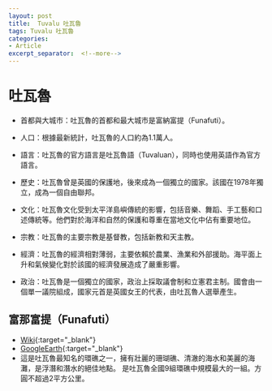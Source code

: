 ```yaml
---
layout: post
title:  Tuvalu 吐瓦魯
tags: Tuvalu 吐瓦魯 
categories:
- Article
excerpt_separator:  <!--more-->
---
```

# 吐瓦魯
- 首都與大城市：吐瓦魯的首都和最大城市是富納富提（Funafuti）。

- 人口：根據最新統計，吐瓦魯的人口約為1.1萬人。

- 語言：吐瓦魯的官方語言是吐瓦魯語（Tuvaluan），同時也使用英語作為官方語言。

- 歷史：吐瓦魯曾是英國的保護地，後來成為一個獨立的國家。該國在1978年獨立，成為一個自由聯邦。

- 文化：吐瓦魯文化受到太平洋島嶼傳統的影響，包括音樂、舞蹈、手工藝和口述傳統等。他們對於海洋和自然的保護和尊重在當地文化中佔有重要地位。

- 宗教：吐瓦魯的主要宗教是基督教，包括新教和天主教。

- 經濟：吐瓦魯的經濟相對薄弱，主要依賴於農業、漁業和外部援助。海平面上升和氣候變化對於該國的經濟發展造成了嚴重影響。

- 政治：吐瓦魯是一個獨立的國家，政治上採取議會制和立憲君主制。國會由一個單一議院組成，國家元首是英國女王的代表，由吐瓦魯人選舉產生。
## 富那富提（Funafuti）
- [Wiki](https://zh.wikipedia.org/zh-tw/%E5%AF%8C%E7%BA%B3%E5%AF%8C%E6%8F%90 "Wiki"){:target="_blank"} 
- [GoogleEarth](https://earth.google.com/web/search/Funafuti+Atoll/@-8.52472687,179.05210625,-24.28485289a,633456.5984519d,34.81674133y,0h,0t,0r/ "GoogleEarth"){:target="_blank"} 
- 這是吐瓦魯最知名的環礁之一，擁有壯麗的珊瑚礁、清澈的海水和美麗的海灘，是浮潛和潛水的絕佳地點。
是吐瓦魯全國9組環礁中規模最大的一組。方圓不超過2平方公里。

